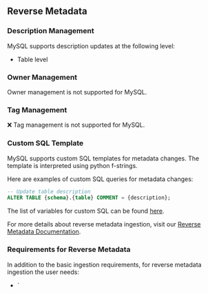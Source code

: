 ## Reverse Metadata

### Description Management

MySQL supports description updates at the following level:
- Table level

### Owner Management

Owner management is not supported for MySQL.

### Tag Management

❌ Tag management is not supported for MySQL.

### Custom SQL Template

MySQL supports custom SQL templates for metadata changes. The template is interpreted using python f-strings.

Here are examples of custom SQL queries for metadata changes:

```sql
-- Update table description
ALTER TABLE {schema}.{table} COMMENT = {description};
```

The list of variables for custom SQL can be found [here](/v1.8/connectors/reverse-metadata-workflow-link.md#custom-sql-template).

For more details about reverse metadata ingestion, visit our [Reverse Metadata Documentation](/v1.8/connectors/reverse-metadata-workflow-link.md).

### Requirements for Reverse Metadata

In addition to the basic ingestion requirements, for reverse metadata ingestion the user needs:
- `
